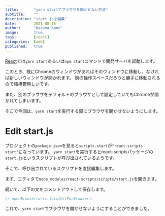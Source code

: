 ```yaml
---
title:       "yarn startでブラウザを開かせない方法"
subtitle:    ""
description: "start.jsを編集"
date:        2021-08-15
author:      "Kazuma Kano"
image:       true
tags:        [react]
categories:  [web]
published:   true
---
```


[React](https://ja.reactjs.org/)では`yarn start`あるいは`npm start`コマンドで開発サーバを起動します。

このとき、既にChromeのウィンドウがあればそのウィンドウに移動し、なければ新しいウィンドウが開かれます。
別の操作スペースだろうと勝手に移動されるので結構鬱陶しいです。

また、別のブラウザをデフォルトのブラウザとして設定していてもChromeが開かれてしまいます。

そこで今回は、`yarn start`を実行する際にブラウザを開かせないようにします。

# Edit start.js

プロジェクトの`package.json`を見ると`scripts.start`が`"react-scripts start"`になっています。
`yarn start`を実行するとreact-scriptsパッケージの`start.js`というスクリプトが呼び出されているようです。

そこで、呼び出されているスクリプトを直接編集します。

まず、エディタで`node_modules/react-scripts/scripts/start.js`を開きます。

続いて、以下の文をコメントアウトして保存します。
```js
// openBrowser(urls.localUrlForBrowser);
```

これで、`yarn start`でブラウザを開かせないようにすることができました。
